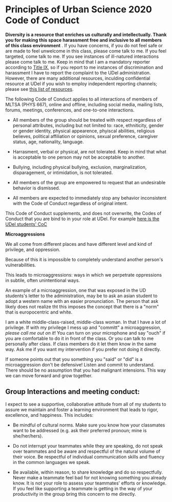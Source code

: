 # Principles of Urban Science 2020 Code of Conduct


**Diversity is a resource that enriches us culturally and intellectually. 
Thank you for making this space harassment free and inclusive to all members of this class environment**
. If you have concerns, if you do not feel safe or are made to feel unwelcome in this class, 
please come talk to me. If you feel targeted, come talk to me. 
If you see instances of ill-natured interactions please come talk to me. 
Keep in mind that I am a mandatory reporter according to 
[Title IX](https://sites.udel.edu/sexualmisconduct/how-to-report/guidelines-for-reporting/), so if you report to me instances of discrimination and harassment I have to report the complaint to the UDel administration. However, there are many additional resources, inculding confidential resource at UDel if you wish to employ independent reporting channels; 
please see [this list of resources](UDelResources.md). 

The following Code of Conduct applies to all interactions of members of MLTSA (PHYS 667), online and offline,
including social media, mailing lists, forums, meetings, conferences, and one-to-one interactions.

- All members of the group should be treated with respect regardless of personal attributes, 
including but not limited to: race, ethniticity, gender or gender identity, physical appearence, 
phyiscal abilities, religious believes, political affiliation or opinions, sexual preference, 
caregiver status, age, nationality, language. 

- Harrasment, verbal or physical, are not tolerated. 
Keep in mind that what is acceptable to one person may not be acceptable to another.  

- Bullying, including physical bullying, exclusion, marginalization, disparagement, or intimidation, 
is not tolerated. 

- All members of the group are empowered to request that an undesirable behavior is dismissed. 
 
- All members are expected to immediately stop any behavior inconsistent with the Code of Conduct 
regardless of original intent.


This Code of Conduct supplements, and does not overwrite, 
the Codes of Conduct that you are bind to in your role at UDel. 
For example [here is the UDel students' CoC](http://www1.udel.edu/stuguide/18-19/code.html)
 
 **Microaggressions**

We all come from different places and have different level and kind of privilege, and oppression. 

Because of this it is impossible to completely understand another person's vulnerabilities.

This leads to microaggressions: ways in which we perpetrate oppressions in subtile, often unintentional ways. 

An example of a microaggression, one that was exposed in the UD students's letter to the administration, may be to ask an asian student to adopt a western name with an easier pronunciation. The person that ask likely does not realize tht this imposes the concept that there is a "norm" that is europocentric and white.

I am a white middle-class-raised, middle-class woman. In that I have a lot of privilege. If with my privilege I mess up and "committ" a microaggression, *_please call me out on it_*! You can turn on your microphone and say "ouch" if you are comfortable to do it in front of the class. Or you can talk to me personally after class. If class members do it let them know in the same way. Ask me if you want my intervention if you prefer not doing it directly.

If someone points out that you something you "said" or "did" is a microaggression don't be defensive! Listen and commit to understand. There should be no assumption that you had malignant intensions. This way we can move forward and grow together.

## Group Interactions and meeting conduct:

I expect to see a supportive, collaborative attitude from all of my students to assure we maintain and foster 
a learning environment that leads to rigor, excellence, and happiness. This includes:  

- Be mindful of cultural norms. Make sure you know how your classmates want to be addressed 
(e.g. ask their preferred pronoun; mine is she/her/hers). 

- Do not interrupt your teammates while they are speaking, do not speak over teammates and be aware 
and respectful of the natural volume of their voice. 
Be respectful of individual communication skills and fluency in the common languages we speak. 
 
- Be available, within reason, to share knowledge and do so respectfully. 
Never make a teammate feel bad for not knowing something you already know. 
It is not your role to assess your teammates' efforts or knowledge. 
If you feel like supporting a teammate is getting in the way of your productivity 
in the group bring this concern to me directly.

